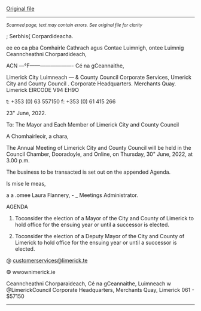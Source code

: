 [Original file](https://www.limerick.ie/sites/default/files/media/documents/2022-06/Agenda%20-%20Annual%20Meeting%2030.06.2022.pdf)

---
*<small>Scanned page, text may contain errors. See original file for clarity</small>*  

; Serbhis{ Corpardideacha.

ee eo ca pba Comhairle Cathrach agus Contae Luimnigh,
ontee Luimnig Ceanncheathni Chorpardideach,

ACN —°F——_—_—_—_—_—_—- Cé na gCeannaithe,

Limerick City Luimneach
— & County Council
Corporate Services,
Umerick City and County Council
. Corporate Headquarters.
Merchants Quay.
Limerick
EIRCODE V94 EH9O

t: +353 (0) 63 557150
f: +353 (0) 61 415 266

23" June, 2022.

To: The Mayor and Each Member of Limerick City and County Council

A Chomhairleoir, a chara,

The Annual Meeting of Limerick City and County Council will be held in the Council Chamber,
Dooradoyle, and Online, on Thursday, 30" June, 2022, at 3.00 p.m.

The business to be transacted is set out on the appended Agenda.

Is mise le meas,

a a .omee
Laura Flannery, - _
Meetings Administrator.

AGENDA

1. Toconsider the election of a Mayor of the City and County of Limerick to hold office
for the ensuing year or until a successor is elected.

2. Toconsider the election of a Deputy Mayor of the City and County of Limerick to hold
office for the ensuing year or until a successor is elected.

@ customerservices@limerick.te

© wwownimerick.ie

Ceanncheathni Chorparaideach, Cé na gCeannaithe, Luimneach w @LimerickCouncil
Corporate Headquarters, Merchants Quay, Limerick 061 - $57150


---
